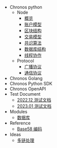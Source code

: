 - Chronos python
  - Node
    - [概览](/python/Node/概览.md)
    - [账户模型](/python/Node/账户模型.md)
    - [区块结构](/python/Node/区块结构.md)
    - [交易模型](/python/Node/交易模型.md)
    - [共识算法](/python/Node/共识算法.md)
    - [数据库结构](/python/Node/database.md)
    - [线程协作](/python/Node/线程协作.md)
  - Protocol
    - [广播协议](/python/Protocol/广播协议.md)
    - [通信协议](/python/Protocl/通信协议.md)
- Chronos Golang
- Chronos Python SDK
- Chronos OpenAPI
- Test Document
  - [2022.12 测试文档](/test/2022.12.md)
  - [2023.01 测试文档](/test/2023.01.md)
- Modules
  - [数据库](/modules/database.md)
- Reference
  - [Base58 编码](/reference/base58.md)
- Ideas
  - [多链处理](/ideas/mult-chain.md)